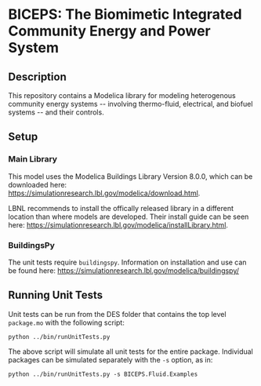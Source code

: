 # BICEPS: The Biomimetic Integrated Community Energy and Power System

## Description
This repository contains a Modelica library for modeling heterogenous community energy systems -- 
involving thermo-fluid, electrical, and biofuel systems -- and their controls.

## Setup

### Main Library
This model uses the Modelica Buildings Library Version 8.0.0, which can be downloaded here:
https://simulationresearch.lbl.gov/modelica/download.html.

LBNL recommends to install the offically released library in a different location than where models
are developed. Their install guide can be seen here: https://simulationresearch.lbl.gov/modelica/installLibrary.html.

### BuildingsPy
The unit tests require `buildingspy`. Information on installation and use can be found here: 
https://simulationresearch.lbl.gov/modelica/buildingspy/


## Running Unit Tests

Unit tests can be run from the DES folder that contains the top level `package.mo` with the following script:

`python ../bin/runUnitTests.py`

The above script will simulate all unit tests for the entire package. Individual packages can be simulated 
separately with the `-s` option, as in:

`python ../bin/runUnitTests.py -s BICEPS.Fluid.Examples`